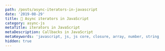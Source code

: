```yaml
---
path: /posts/async-iterators-in-javascript
date: '2019-08-29'
title: 🤹 Async iterators in JavaScript
category: async-js
metaTitle: iterators in JavaScript
metaDescription: Callbacks in JavaScript
metaKeywords: 'javascript, js, js core, closure, array, number, string, bool'
hidden: true
---
```

